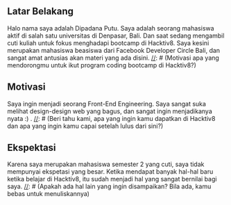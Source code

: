 [//]: # (Ceritakan sedikit tentang latar belakangmu seperti pendidikan terakhir atau pekerjaan sebelumnya)
## Latar Belakang
Halo nama saya adalah Dipadana Putu. Saya adalah seorang mahasiswa aktif di salah satu universitas di Denpasar, Bali. Dan saat sedang mengambil cuti kuliah untuk fokus menghadapi bootcamp di Hacktiv8. Saya kesini merupakan mahasiswa beasiswa dari Facebook Developer Circle Bali, dan sangat amat antusias akan materi yang ada disini.
[//]: # (Motivasi apa yang mendorongmu untuk ikut program coding bootcamp di Hacktiv8?)
## Motivasi
Saya ingin menjadi seorang Front-End Engineering. Saya sangat suka melihat design-design web yang bagus, dan sangat ingin menjadikanya nyata :) .
[//]: # (Beri tahu kami, apa yang ingin kamu dapatkan di Hacktiv8 dan apa yang ingin kamu capai setelah lulus dari sini?)
## Ekspektasi
Karena saya merupakan mahasiswa semester 2 yang cuti, saya tidak mempunyai ekspetasi yang besar. Ketika mendapat banyak hal-hal baru ketika belajar di Hacktiv8, itu sudah menjadi hal yang sangat bernilai bagi saya.
[//]: # (Apakah ada hal lain yang ingin disampaikan? Bila ada, kamu bebas untuk menuliskannya)